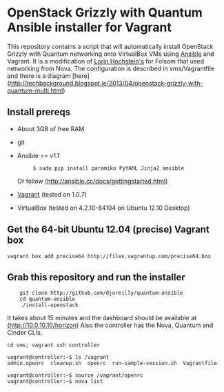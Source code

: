 # OpenStack Grizzly with Quantum Ansible installer for Vagrant
  
This repository contains a script that will automatically install OpenStack Grizzly with Quantum networking onto VirtualBox VMs using [Ansible](http://ansible.cc/) and Vagrant. It is a modification of [Lorin Hochstein's](https://github.com/lorin/openstack-ansible) for Folsom that used networking from Nova. The configuration is described in vms/Vagrantfile and there is a diagram [here] (http://techbackground.blogspot.ie/2013/04/openstack-grizzly-with-quantum-multi.html)


## Install prereqs

 * About 3GB of free RAM
 * git
 * Ansible >= v1.1

            $ sudo pip install paramiko PyYAML Jinja2 ansible
      Or follow [(http://ansible.cc/docs/gettingstarted.html)](http://ansible.cc/docs/gettingstarted.html)
         
 * [Vagrant](http://vagrantup.com) (tested on 1.0.7)
 * VirtualBox (tested on 4.2.10-84104 on Ubuntu 12.10 Desktop)

## Get the 64-bit Ubuntu 12.04 (precise) Vagrant box

	vagrant box add precise64 http://files.vagrantup.com/precise64.box

## Grab this repository and run the installer

        git clone http://github.com/djoreilly/quantum-ansible
        cd quantum-ansible
        ./install-openstack

It takes about 15 minutes and the dashboard should be available at [(http://10.0.10.10/horizon)](http://10.0.10.10/horizon)
Also the controller has the Nova, Quantum and Cinder CLIs.

    cd vms; vagrant ssh controller

    vagrant@controller:~$ ls /vagrant 
    admin.openrc  cleanup.sh  openrc  run-sample-session.sh  Vagrantfile

    vagrant@controller:~$ source /vagrant/openrc
    vagrant@controller:~$ nova list

